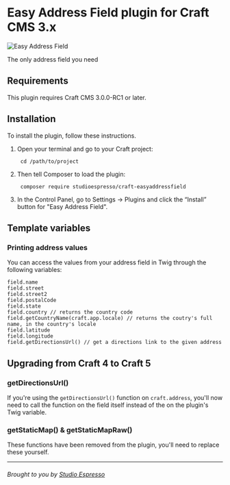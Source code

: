 # Easy Address Field plugin for Craft CMS 3.x

![Easy Address Field](https://www.studioespresso.co/assets/Easy-Address-Field-Github-Banner.png)


The only address field you need

## Requirements

This plugin requires Craft CMS 3.0.0-RC1 or later.

## Installation

To install the plugin, follow these instructions.

1. Open your terminal and go to your Craft project:

        cd /path/to/project

2. Then tell Composer to load the plugin:

        composer require studioespresso/craft-easyaddressfield

3. In the Control Panel, go to Settings → Plugins and click the “Install” button for "Easy Address Field".

## Template variables

### Printing address values
You can access the values from your address field in Twig through the following variables:
````twig
field.name
field.street
field.street2
field.postalCode
field.state
field.country // returns the country code
field.getCountryName(craft.app.locale) // returns the coutry's full name, in the country's locale
field.latitude
field.longitude
field.getDirectionsUrl() // get a directions link to the given address
````

## Upgrading from Craft 4 to Craft 5
### getDirectionsUrl()
If you're using the ``getDirectionsUrl()`` function on `craft.address`, you'll now need to call the function on the field itself instead of the on the plugin's Twig variable.

### getStaticMap() & getStaticMapRaw()
These functions have been removed from the plugin, you'll need to replace these yourself.

---

###### Brought to you by [Studio Espresso](https://studioespresso.co)
